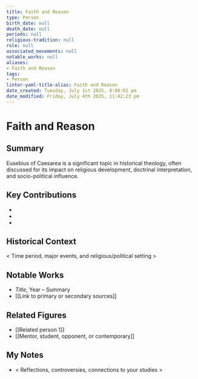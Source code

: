 ```yaml
---
title: Faith and Reason
type: Person
birth_date: null
death_date: null
periods: null
religious-tradition: null
role: null
associated_movements: null
notable_works: null
aliases:
- Faith and Reason
tags:
- Person
linter-yaml-title-alias: Faith and Reason
date_created: Tuesday, July 1st 2025, 8:08:01 pm
date_modified: Friday, July 4th 2025, 11:42:23 pm
---
```


# Faith and Reason

## Summary
Eusebius of Caesarea is a significant topic in historical theology, often discussed for its impact on religious development, doctrinal interpretation, and socio-political influence.

## Key Contributions
- 
- 
- 

## Historical Context
< Time period, major events, and religious/political setting >

## Notable Works
- *Title*, Year – Summary
- [[Link to primary or secondary sources]]


## Related Figures
- [[Related person 1]]
- [[Mentor, student, opponent, or contemporary]]

## My Notes
- < Reflections, controversies, connections to your studies >
